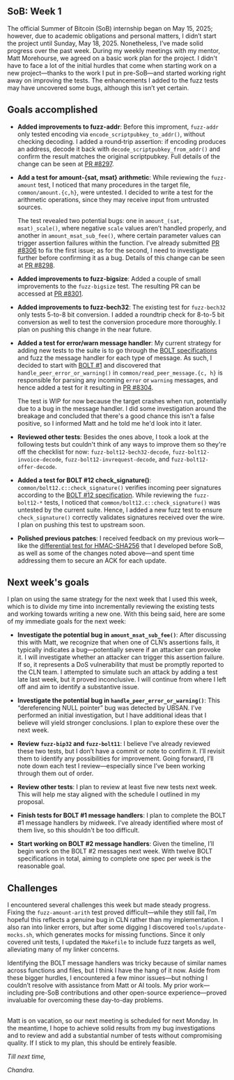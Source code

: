## SoB: Week 1
The official Summer of Bitcoin (SoB) internship began on May 15, 2025; however, due to academic obligations and personal matters, I didn’t start the project until Sunday, May 18, 2025. Nonetheless, I’ve made solid progress over the past week. During my weekly meetings with my mentor, Matt Morehourse, we agreed on a basic work plan for the project. I didn't have to face a lot of the initial hurdles that come when starting work on a new project—thanks to the work I put in pre-SoB—and started working right away on improving the tests. The enhancements I added to the fuzz tests may have uncovered some bugs, although this isn’t yet certain.

## Goals accomplished
- **Added improvements to fuzz-addr**: Before this improment, `fuzz-addr` only tested encoding via `encode_scriptpubkey_to_addr()`, without checking decoding. I added a round‑trip assertion: if encoding produces an address, decode it back with `decode_scriptpubkey_from_addr()` and confirm the result matches the original scriptpubkey. Full details of the change can be seen at [PR #8297](https://github.com/ElementsProject/lightning/pull/8297).
- **Add a test for amount-{sat, msat} arithmetic**: While reviewing the `fuzz-amount` test, I noticed that many procedures in the target file, `common/amount.{c,h}`, were untested. I decided to write a test for the arithmetic operations, since they may receive input from untrusted sources.

  The test revealed two potential bugs: one in `amount_(sat, msat)_scale()`, where negative `scale` values aren’t handled properly, and another in `amount_msat_sub_fee()`, where certain parameter values can trigger assertion failures within the function. I’ve already submitted [PR #8306](https://github.com/ElementsProject/lightning/pull/8306) to fix the first issue; as for the second, I need to investigate further before confirming it as a bug. Details of this change can be seen at [PR #8298](https://github.com/ElementsProject/lightning/pull/8298).
- **Added improvements to fuzz-bigsize**: Added a couple of small improvements to the `fuzz-bigsize` test. The resulting PR can be accessed at [PR #8301](https://github.com/ElementsProject/lightning/pull/8301).
- **Added improvements to fuzz-bech32**: The existing test for `fuzz-bech32` only tests 5-to-8 bit conversion. I added a roundtrip check for 8-to-5 bit conversion as well to test the conversion procedure more thoroughly. I plan on pushing this change in the near future.
- **Added a test for error/warn message handler**: My current strategy for adding new tests to the suite is to go through the [BOLT specifications](https://github.com/lightning/bolts) and fuzz the message handler for each type of message. As such, I decided to start with [BOLT #1](https://github.com/lightning/bolts/blob/master/01-messaging.md) and discovered that `handle_peer_error_or_warning()` in `common/read_peer_message.{c, h}` is responsible for parsing any incoming `error` or `warning` messages, and hence added a test for it resulting in [PR #8304](https://github.com/ElementsProject/lightning/pull/8304).

  The test is WIP for now because the target crashes when run, potentially due to a bug in the message handler. I did some investigation around the breakage and concluded that there's a good chance this isn't a false positive, so I informed Matt and he told me he'd look into it later.

- **Reviewed other tests**: Besides the ones above, I took a look at the following tests but couldn't think of any ways to improve them so they're off the checklist for now: `fuzz-bolt12-bech32-decode`, `fuzz-bolt12-invoice-decode`, `fuzz-bolt12-invrequest-decode`, and `fuzz-bolt12-offer-decode`.
- **Added a test for BOLT #12 check_signature()**:  `common/bolt12.c::check_signature()` verifies incoming peer signatures according to the [BOLT #12 specification](https://github.com/lightning/bolts/blob/master/12-offer-encoding.md). While reviewing the `fuzz-bolt12-*` tests, I noticed that `common/bolt12.c::check_signature()` was untested by the current suite. Hence, I added a new fuzz test to ensure `check_signature()` correctly validates signatures received over the wire. I plan on pushing this test to upstream soon.
- **Polished previous patches**: I received feedback on my previous work—like the [differential test for HMAC-SHA256](https://github.com/ElementsProject/lightning/pull/8185) that I developed before SoB, as well as some of the changes noted above—and spent time addressing them to secure an ACK for each update.

## Next week's goals
I plan on using the same strategy for the next week that I used this week, which is to divide my time into incrementally reviewing the existing tests and working towards writing a new one. With this being said, here are some of my immediate goals for the next week:

- **Investigate the potential bug in `amount_msat_sub_fee()`**: After discussing this with Matt, we recognize that when one of CLN’s assertions fails, it typically indicates a bug—potentially severe if an attacker can provoke it. I will investigate whether an attacker can trigger this assertion failure. If so, it represents a DoS vulnerability that must be promptly reported to the CLN team. I attempted to simulate such an attack by adding a test late last week, but it proved inconclusive. I will continue from where I left off and aim to identify a substantive issue.

- **Investigate the potential bug in `handle_peer_error_or_warning()`**: This “dereferencing NULL pointer” bug was detected by UBSAN. I’ve performed an initial investigation, but I have additional ideas that I believe will yield stronger conclusions. I plan to explore these over the next week.

- **Review `fuzz-bip32` and `fuzz-bolt11`**: I believe I’ve already reviewed these two tests, but I don’t have a commit or note to confirm it. I’ll revisit them to identify any possibilities for improvement. Going forward, I’ll note down each test I review—especially since I’ve been working through them out of order.

- **Review other tests**: I plan to review at least five new tests next week. This will help me stay aligned with the schedule I outlined in my proposal.

- **Finish tests for BOLT #1 message handlers**: I plan to complete the BOLT #1 message handlers by midweek. I’ve already identified where most of them live, so this shouldn't be too difficult.

- **Start working on BOLT #2 message handlers**: Given the timeline, I’ll begin work on the BOLT #2 messages next week. With twelve BOLT specifications in total, aiming to complete one spec per week is the reasonable goal.

## Challenges
I encountered several challenges this week but made steady progress. Fixing the `fuzz-amount-arith` test proved difficult—while they still fail, I’m hopeful this reflects a genuine bug in CLN rather than my implementation. I also ran into linker errors, but after some digging I discovered `tools/update-mocks.sh`, which generates mocks for missing functions. Since it only covered unit tests, I updated the `Makefile` to include fuzz targets as well, alleviating many of my linker concerns.

Identifying the BOLT message handlers was tricky because of similar names across functions and files, but I think I have the hang of it now. Aside from these bigger hurdles, I encountered a few minor issues—but nothing I couldn’t resolve with assistance from Matt or AI tools. My prior work—including pre-SoB contributions and other open-source experience—proved invaluable for overcoming these day-to-day problems.

##
Matt is on vacation, so our next meeting is scheduled for next Monday. In the meantime, I hope to achieve solid results from my bug investigations and to review and add a substantial number of tests without compromising quality. If I stick to my plan, this should be entirely feasible.

_Till next time,_

_Chandra_.
